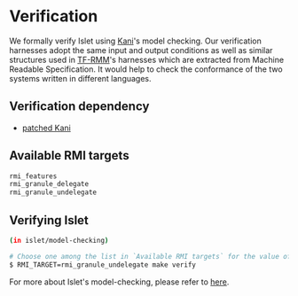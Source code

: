 # Verification

We formally verify Islet using [Kani](https://github.com/model-checking/kani/)'s model
checking. Our verification harnesses adopt the same input and output conditions as well
as similar structures used in [TF-RMM](https://www.trustedfirmware.org/projects/tf-rmm/)'s
harnesses which are extracted from Machine Readable Specification. It would help to check
the conformance of the two systems written in different languages.

## Verification dependency
* [patched Kani](https://github.com/zpzigi754/kani/tree/use-aarch64-latest)

## Available RMI targets

```sh
rmi_features
rmi_granule_delegate
rmi_granule_undelegate
```

## Verifying Islet

```sh
(in islet/model-checking)

# Choose one among the list in `Available RMI targets` for the value of `RMI_TARGET`
$ RMI_TARGET=rmi_granule_undelegate make verify
```

For more about Islet's model-checking, please refer to [here](../islet-model-checking.md).
